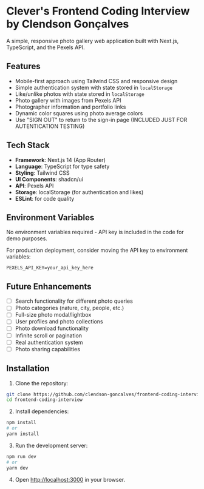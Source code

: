 # Clever's Frontend Coding Interview by Clendson Gonçalves

A simple, responsive photo gallery web application built with Next.js, TypeScript, and the Pexels API.

## Features

- Mobile-first approach using Tailwind CSS and responsive design
- Simple authentication system with state stored in `localStorage`
- Like/unlike photos with state stored in `localStorage`
- Photo gallery with images from Pexels API
- Photographer information and portfolio links
- Dynamic color squares using photo average colors
- Use "SIGN OUT" to return to the sign-in page (INCLUDED JUST FOR AUTENTICATION TESTING)

## Tech Stack

- **Framework**: Next.js 14 (App Router)
- **Language**: TypeScript for type safety
- **Styling**: Tailwind CSS
- **UI Components**: shadcn/ui
- **API**: Pexels API
- **Storage**: localStorage (for authentication and likes)
- **ESLint**: for code quality

## Environment Variables

No environment variables required - API key is included in the code for demo purposes.

For production deployment, consider moving the API key to environment variables:

```env
PEXELS_API_KEY=your_api_key_here
```

## Future Enhancements

- [ ] Search functionality for different photo queries
- [ ] Photo categories (nature, city, people, etc.)
- [ ] Full-size photo modal/lightbox
- [ ] User profiles and photo collections
- [ ] Photo download functionality
- [ ] Infinite scroll or pagination
- [ ] Real authentication system
- [ ] Photo sharing capabilities

## Installation

1. Clone the repository:
```bash
git clone https://github.com/clendson-goncalves/frontend-coding-interview.git
cd frontend-coding-interview
```

2. Install dependencies:
```bash
npm install
# or
yarn install
```

3. Run the development server:
```bash
npm run dev
# or
yarn dev
```

4. Open [http://localhost:3000](http://localhost:3000) in your browser.